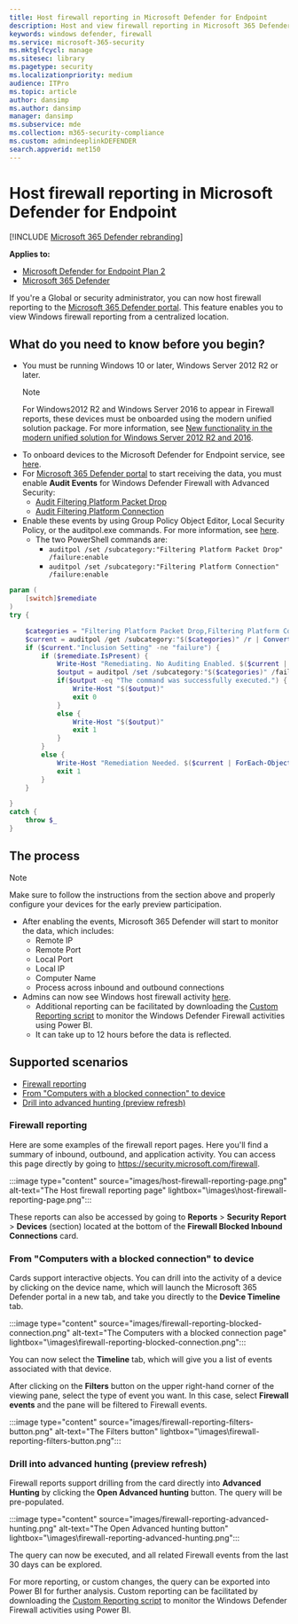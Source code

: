 ```yaml
---
title: Host firewall reporting in Microsoft Defender for Endpoint
description: Host and view firewall reporting in Microsoft 365 Defender portal.
keywords: windows defender, firewall
ms.service: microsoft-365-security
ms.mktglfcycl: manage
ms.sitesec: library
ms.pagetype: security
ms.localizationpriority: medium
audience: ITPro
ms.topic: article
author: dansimp
ms.author: dansimp
manager: dansimp
ms.subservice: mde
ms.collection: m365-security-compliance
ms.custom: admindeeplinkDEFENDER
search.appverid: met150
---
```


# Host firewall reporting in Microsoft Defender for Endpoint

[!INCLUDE [Microsoft 365 Defender rebranding](../../includes/microsoft-defender.md)]

**Applies to:**
- [Microsoft Defender for Endpoint Plan 2](https://go.microsoft.com/fwlink/p/?linkid=2154037)
- [Microsoft 365 Defender](https://go.microsoft.com/fwlink/?linkid=2118804)

If you're a Global or security administrator, you can now host firewall reporting to the [Microsoft 365 Defender portal](https://security.microsoft.com). This feature enables you to view Windows firewall reporting from a centralized location.

## What do you need to know before you begin?

- You must be running Windows 10 or later, Windows Server 2012 R2 or later.
     > [!NOTE]
     > For Windows2012 R2 and Windows Server 2016 to appear in Firewall reports, these devices must be onboarded using the modern unified solution package. For more information, see [New functionality in the modern unified solution for Windows Server 2012 R2 and 2016](/microsoft-365/security/defender-endpoint/configure-server-endpoints#new-windows-server-2012-r2-and-2016-functionality-in-the-modern-unified-solution).
- To onboard devices to the Microsoft Defender for Endpoint service, see [here](onboard-configure.md).
- For <a href="https://go.microsoft.com/fwlink/p/?linkid=2077139" target="_blank">Microsoft 365 Defender portal</a> to start receiving the data, you must enable **Audit Events** for Windows Defender Firewall with Advanced Security:
  - [Audit Filtering Platform Packet Drop](/windows/security/threat-protection/auditing/audit-filtering-platform-packet-drop)
  - [Audit Filtering Platform Connection](/windows/security/threat-protection/auditing/audit-filtering-platform-connection)
- Enable these events by using Group Policy Object Editor, Local Security Policy, or the auditpol.exe commands. For more information, see [here](/windows/win32/fwp/auditing-and-logging).
  - The two PowerShell commands are:
    - `auditpol /set /subcategory:"Filtering Platform Packet Drop" /failure:enable`
    - `auditpol /set /subcategory:"Filtering Platform Connection" /failure:enable`

```powershell
param (
    [switch]$remediate
)
try {

    $categories = "Filtering Platform Packet Drop,Filtering Platform Connection"
    $current = auditpol /get /subcategory:"$($categories)" /r | ConvertFrom-Csv    
    if ($current."Inclusion Setting" -ne "failure") {
        if ($remediate.IsPresent) {
            Write-Host "Remediating. No Auditing Enabled. $($current | ForEach-Object {$_.Subcategory + ":" + $_.'Inclusion Setting' + ";"})"
            $output = auditpol /set /subcategory:"$($categories)" /failure:enable
            if($output -eq "The command was successfully executed.") {
                Write-Host "$($output)"
                exit 0
            }
            else {
                Write-Host "$($output)"
                exit 1
            }
        }
        else {
            Write-Host "Remediation Needed. $($current | ForEach-Object {$_.Subcategory + ":" + $_.'Inclusion Setting' + ";"})."
            exit 1
        }
    }

}
catch {
    throw $_
} 
```

## The process

> [!NOTE]
> Make sure to follow the instructions from the section above and properly configure your devices for the early preview participation.

- After enabling the events, Microsoft 365 Defender will start to monitor the data, which includes: 
   - Remote IP
   - Remote Port
   - Local Port
   - Local IP
   - Computer Name
   - Process across inbound and outbound connections
- Admins can now see Windows host firewall activity [here](https://security.microsoft.com/firewall).
   - Additional reporting can be facilitated by downloading the [Custom Reporting script](https://github.com/microsoft/MDATP-PowerBI-Templates/tree/master/Firewall) to monitor the Windows Defender Firewall activities using Power BI.
   - It can take up to 12 hours before the data is reflected.

## Supported scenarios

- [Firewall reporting](#firewall-reporting)
- [From "Computers with a blocked connection" to device](#from-computers-with-a-blocked-connection-to-device)
- [Drill into advanced hunting (preview refresh)](#drill-into-advanced-hunting-preview-refresh)

### Firewall reporting

Here are some examples of the firewall report pages. Here you'll find a summary of inbound, outbound, and application activity. You can access this page directly by going to <https://security.microsoft.com/firewall>.

:::image type="content" source="images/host-firewall-reporting-page.png" alt-text="The Host firewall reporting page" lightbox="\images\host-firewall-reporting-page.png":::

These reports can also be accessed by going to **Reports** > **Security Report** > **Devices** (section) located at the bottom of the **Firewall Blocked Inbound Connections** card.

### From "Computers with a blocked connection" to device

Cards support interactive objects. You can drill into the activity of a device by clicking on the device name, which will launch the Microsoft 365 Defender portal in a new tab, and take you directly to the **Device Timeline** tab.

:::image type="content" source="images/firewall-reporting-blocked-connection.png" alt-text="The Computers with a blocked connection page" lightbox="\images\firewall-reporting-blocked-connection.png":::

You can now select the **Timeline** tab, which will give you a list of events associated with that device.

After clicking on the **Filters** button on the upper right-hand corner of the viewing pane, select the type of event you want. In this case, select **Firewall events** and the pane will be filtered to Firewall events.

:::image type="content" source="images/firewall-reporting-filters-button.png" alt-text="The Filters button" lightbox="\images\firewall-reporting-filters-button.png":::

### Drill into advanced hunting (preview refresh)

Firewall reports support drilling from the card directly into **Advanced Hunting** by clicking the **Open Advanced hunting** button. The query will be pre-populated.

:::image type="content" source="images/firewall-reporting-advanced-hunting.png" alt-text="The Open Advanced hunting button" lightbox="\images\firewall-reporting-advanced-hunting.png":::

The query can now be executed, and all related Firewall events from the last 30 days can be explored.

For more reporting, or custom changes, the query can be exported into Power BI for further analysis. Custom reporting can be facilitated by downloading the [Custom Reporting script](https://github.com/microsoft/MDATP-PowerBI-Templates/tree/master/Firewall) to monitor the Windows Defender Firewall activities using Power BI.
